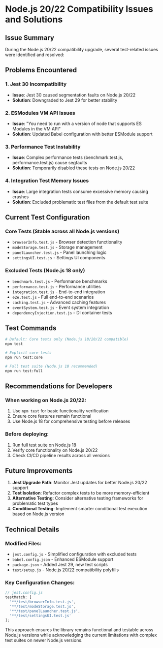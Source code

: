 # Node.js 20/22 Compatibility Issues and Solutions

## Issue Summary

During the Node.js 20/22 compatibility upgrade, several test-related issues were
identified and resolved:

## Problems Encountered

### 1. Jest 30 Incompatibility

- **Issue**: Jest 30 caused segmentation faults on Node.js 20/22
- **Solution**: Downgraded to Jest 29 for better stability

### 2. ESModules VM API Issues

- **Issue**: "You need to run with a version of node that supports ES Modules in
  the VM API"
- **Solution**: Updated Babel configuration with better ESModule support

### 3. Performance Test Instability

- **Issue**: Complex performance tests (benchmark.test.js, performance.test.js)
  cause segfaults
- **Solution**: Temporarily disabled these tests on Node.js 20/22

### 4. Integration Test Memory Issues

- **Issue**: Large integration tests consume excessive memory causing crashes
- **Solution**: Excluded problematic test files from the default test suite

## Current Test Configuration

### Core Tests (Stable across all Node.js versions)

- `browserInfo.test.js` - Browser detection functionality
- `modeStorage.test.js` - Storage management
- `panelLauncher.test.js` - Panel launching logic
- `settingsUI.test.js` - Settings UI components

### Excluded Tests (Node.js 18 only)

- `benchmark.test.js` - Performance benchmarks
- `performance.test.js` - Performance utilities
- `integration.test.js` - End-to-end integration
- `e2e.test.js` - Full end-to-end scenarios
- `caching.test.js` - Advanced caching features
- `eventSystem.test.js` - Event system integration
- `dependencyInjection.test.js` - DI container tests

## Test Commands

```bash
# Default: Core tests only (Node.js 18/20/22 compatible)
npm test

# Explicit core tests
npm run test:core

# Full test suite (Node.js 18 recommended)
npm run test:full
```

## Recommendations for Developers

### When working on Node.js 20/22:

1. Use `npm test` for basic functionality verification
2. Ensure core features remain functional
3. Use Node.js 18 for comprehensive testing before releases

### Before deploying:

1. Run full test suite on Node.js 18
2. Verify core functionality on Node.js 20/22
3. Check CI/CD pipeline results across all versions

## Future Improvements

1. **Jest Upgrade Path**: Monitor Jest updates for better Node.js 20/22 support
2. **Test Isolation**: Refactor complex tests to be more memory-efficient
3. **Alternative Testing**: Consider alternative testing frameworks for
   problematic test types
4. **Conditional Testing**: Implement smarter conditional test execution based
   on Node.js version

## Technical Details

### Modified Files:

- `jest.config.js` - Simplified configuration with excluded tests
- `babel.config.json` - Enhanced ESModule support
- `package.json` - Added Jest 29, new test scripts
- `test/setup.js` - Node.js 20/22 compatibility polyfills

### Key Configuration Changes:

```javascript
// jest.config.js
testMatch: [
  '**/test/browserInfo.test.js',
  '**/test/modeStorage.test.js',
  '**/test/panelLauncher.test.js',
  '**/test/settingsUI.test.js'
];
```

This approach ensures the library remains functional and testable across Node.js
versions while acknowledging the current limitations with complex test suites on
newer Node.js versions.
